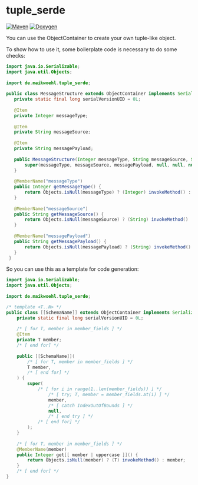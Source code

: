 # tuple_serde

[![Maven](https://github.com/maikwoehl/tuple_serde/actions/workflows/maven.yml/badge.svg)](https://github.com/maikwoehl/tuple_serde/actions/workflows/maven.yml) [![Doxygen](https://github.com/maikwoehl/tuple_serde/actions/workflows/doxygen.yml/badge.svg)](https://github.com/maikwoehl/tuple_serde/actions/workflows/doxygen.yml)

You can use the ObjectContainer to create your own tuple-like object.

To show how to use it, some boilerplate code is necessary to do some checks:

```java
import java.io.Serializable;
import java.util.Objects;
 
import de.maikwoehl.tuple_serde;
 
public class MessageStructure extends ObjectContainer implements Serializable {
   private static final long serialVersionUID = 0L;
   
   @Item
   private Integer messageType;
   
   @Item
   private String messageSource;
   
   @Item 
   private String messagePayload;
   
   public MessageStructure(Integer messageType, String messageSource, String messagePayload) {
       super(messageType, messageSource, messagePayload, null, null, null, null, null, null, null);
   }
   
   @MemberName("messageType")
   public Integer getMessageType() {
       return Objects.isNull(messageType) ? (Integer) invokeMethod() : messageType;
   }
   
   @MemberName("messageSource")
   public String getMessageSource() {
       return Objects.isNull(messageSource) ? (String) invokeMethod() : messageSource;
   }
   
   @MemberName("messagePayload")
   public String getMessagePayload() {
       return Objects.isNull(messagePayload) ? (String) invokeMethod() : messagePayload;
   }
 }
 ```
 
 So you can use this as a template for code generation:
 
```java
import java.io.Serializable;
import java.util.Objects;
 
import de.maikwoehl.tuple_serde;

/* template <T..N> */
public class [[SchemaName]] extends ObjectContainer implements Serializable {
    private static final long serialVersionUID = 0L;
       
    /* [ for T, member in member_fields ] */
    @Item
    private T member;
    /* [ end for] */
       
    public [[SchemaName]](
        /* [ for T, member in member_fields ] */
        T member, 
        /* [ end for] */
    ) {
        super(
            /* [ for i in range(1..len(member_fields)) ] */        
                /* [ try; T, member = member_fields.at(i) ] */
                member,
                /* [ catch IndexOutOfBounds ] */
                null,
                /* [ end try ] */
            /* [ end for] */
        );
    }
       
    /* [ for T, member in member_fields ] */
    @MemberName(member)
    public Integer get[[ member | uppercase ]]() {
        return Objects.isNull(member) ? (T) invokeMethod() : member;
    }
    /* [ end for] */
}
```
